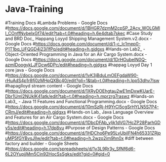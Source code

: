 # Java-Training

#Training Docs
#Lambda Problems - Google Docs 
#https://docs.google.com/document/d/1BHGR7dzmM2cpSP_2Acy_WOLGMlI_COnffNvbelxGf74/edit?tab=t.0#heading=h.6e4dtab7skec
#Case Study and BRD Doc_ Happang Loyyd Shipping Management System.v2.docx - Google Docs
#https://docs.google.com/document/d/1-c_lc1mep0-P1T1bq_UFQGD4j23i1fPq/edit#heading=h.gjdgxs
#Hands-on Lab2_ - Object-Oriented Programming in Java for an Air Cargo System.docx - Google Docs
#https://docs.google.com/document/d/1DrHOubeIN0Q-azmIDoogykLJFDcw6DPc/edit#heading=h.gjdgxs
#happag Loyyd Day 1 core java - Google Docs
#https://docs.google.com/document/d/1vK3jBduLmOEFgdaW90-rHuAdS4p1r8fj0zMHpQXBc40/edit?pli=1&tab=t.0#heading=h.lpp53dhv7lsw
#hapaglloyd stream content - Google Docs
#https://docs.google.com/document/d/1XRyDOEhgtau2wE1mDxwKUarE-Dbr1Uml2NUklK41atk/edit?tab=t.0#heading=h.mprzrg7raswz
#Hands-on Lab3_ - Java 11 Features and Functional Programming.docx - Google Docs
#https://docs.google.com/document/d/10mSzRj-H9YrCl5cgSrHYLN5S7P4-CRmJ/edit#heading=h.gjdgxs
#Hands-on Lab_ Java Language Overview and Features for an Air Cargo System.docx - Google Docs
#https://docs.google.com/document/d/1DbcDFAb_yljk1dVG7HcZP28ParhGDy5s/edit#heading=h.17dp8vu
#Purpose of Design Patterns - Google Docs
#https://docs.google.com/document/d/1HDCho6Pe95LvUbiIFN4h65331ZRjpuMP5fGYBvsJlIw/edit?tab=t.0#heading=h.2wzo2im9hn0x
#diff between factory and builder - Google Sheets
#https://docs.google.com/spreadsheets/d/1y3L9Rr3y_SfNf6d6-6L2OYupjjMm5Cin92HocSsSgks/edit?gid=0#gid=0
